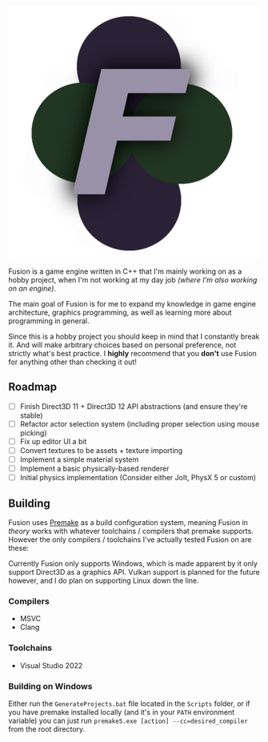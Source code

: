 ![Fusion](./Resources/FusionLogo.png)

Fusion is a game engine written in C++ that I'm mainly working on as a hobby project, when I'm not working at my day job *(where I'm also working on an engine)*.

The main goal of Fusion is for me to expand my knowledge in game engine architecture, graphics programming, as well as learning more about programming in general.

Since this is a hobby project you should keep in mind that I constantly break it. And will make arbitrary choices based on personal preference, not strictly what's best practice.
I **highly** recommend that you **don't** use Fusion for anything other than checking it out!

## Roadmap
- [ ] Finish Direct3D 11 + Direct3D 12 API abstractions (and ensure they're stable)
- [ ] Refactor actor selection system (including proper selection using mouse picking)
- [ ] Fix up editor UI a bit
- [ ] Convert textures to be assets + texture importing
- [ ] Implement a simple material system
- [ ] Implement a basic physically-based renderer
- [ ] Initial physics implementation (Consider either Jolt, PhysX 5 or custom)

## Building
Fusion uses [Premake](https://premake.github.io/) as a build configuration system, meaning Fusion in *theory* works with whatever toolchains / compilers that premake supports. However the only compilers / toolchains I've actually tested Fusion on are these:

Currently Fusion only supports Windows, which is made apparent by it only support Direct3D as a graphics API. Vulkan support is planned for the future however, and I do plan on supporting Linux down the line.

### Compilers
- MSVC
- Clang

### Toolchains
- Visual Studio 2022

### Building on Windows
Either run the `GenerateProjects.bat` file located in the `Scripts` folder, or if you have premake installed locally (and it's in your `PATH` environment variable) you can just run `premake5.exe [action] --cc=desired_compiler` from the root directory.
